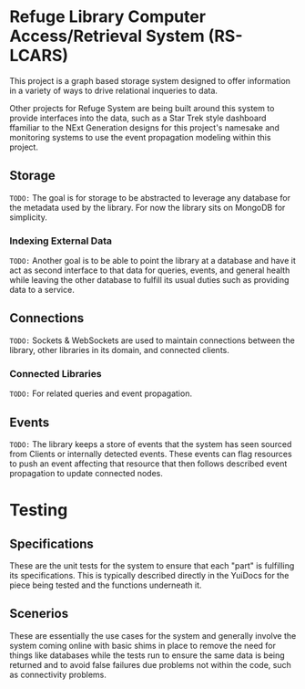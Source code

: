 # Refuge Library Computer Access/Retrieval System (RS-LCARS)

This project is a graph based storage system designed to offer information in a variety of ways to drive relational inqueries to data.

Other projects for Refuge System are being built around this system to provide interfaces into the data, such as a Star Trek style dashboard ffamiliar to the NExt Generation designs for this project's namesake and monitoring systems to use the event propagation modeling within this project.


## Storage

`TODO:` The goal is for storage to be abstracted to leverage any database for the metadata used by the library. For now the library sits on MongoDB for simplicity.

### Indexing External Data

`TODO:` Another goal is to be able to point the library at a database and have it act as second interface to that data for queries, events, and general health while leaving the other database to fulfill its usual duties such as providing data to a service.

## Connections

`TODO:` Sockets & WebSockets are used to maintain connections between the library, other libraries in its domain, and connected clients.

### Connected Libraries

`TODO:` For related queries and event propagation. 

## Events

`TODO:` The library keeps a store of events that the system has seen sourced from Clients or internally detected events. These events can flag resources to push an event affecting that resource that then follows described event propagation to update connected nodes.


# Testing

## Specifications

These are the unit tests for the system to ensure that each "part" is fulfilling its specifications. This is typically described directly in the YuiDocs for the piece being tested and the functions underneath it.

## Scenerios

These are essentially the use cases for the system and generally involve the system coming online with basic shims in place to remove the need for things like databases while the tests run to ensure the same data is being returned and to avoid false failures due problems not within the code, such as connectivity problems.
 
